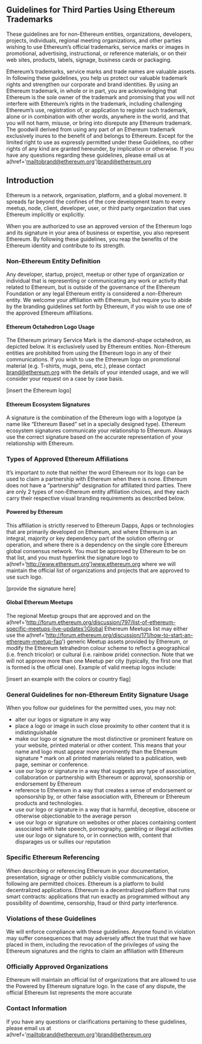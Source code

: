 Guidelines for Third Parties Using Ethereum Trademarks
-------------------


These guidelines are for non-Ethereum entities, organizations, developers, projects, individuals, regional meeting organizations, and other parties wishing to use Ethereum’s official trademarks, service marks or images in promotional, advertising, instructional, or reference materials, or on their web sites, products, labels, signage, business cards or packaging.

Ethereum’s trademarks, service marks and trade names are valuable assets. In following these guidelines, you help us protect our valuable trademark rights and strengthen our corporate and brand identities. By using an Ethereum trademark, in whole or in part, you are acknowledging that Ethereum is the sole owner of the trademark and promising that you will not interfere with Ethereum’s rights in the trademark, including challenging Ethereum’s use, registration of, or application to register such trademark, alone or in combination with other words, anywhere in the world, and that you will not harm, misuse, or bring into disrepute any Ethereum trademark. The goodwill derived from using any part of an Ethereum trademark exclusively inures to the benefit of and belongs to Ethereum. Except for the limited right to use as expressly permitted under these Guidelines, no other rights of any kind are granted hereunder, by implication or otherwise. If you have any questions regarding these guidelines, please email us at 
a(href='mailtobrand@ethereum.org')brand@ethereum.org


## Introduction

Ethereum is a network, organisation, platform, and a global movement. It spreads far beyond the confines of the core development team to every meetup, node, client, developer, user, or third party organization that uses Ethereum implicitly or explicitly.

When you are authorized to use an approved version of the Ethereum logo and its signature in your area of business or expertise, you also represent Ethereum. By following these guidelines, you reap the benefits of the Ethereum identity and contribute to its strength.


### Non-Ethereum Entity Definition

Any developer, startup, project, meetup or other type of organization or individual that is representing or communicating any work or activity that related to Ethereum, but is outside of the governance of the Ethereum Foundation or any legal Ethereum entity  is considered a non-Ethereum entity. We welcome your affiliation with Ethereum, but require you to abide by the branding guidelines set forth by Ethereum, if you wish to use one of the approved Ethereum affiliations. 


#### Ethereum Octahedron Logo Usage

The Ethereum primary Service Mark is the diamond-shape octahedron, as depicted below. It is exclusively used by Ethereum entities. Non-Ethereum entities are prohibited from using the Ethereum logo in any of their communications. If you wish to use the Ethereum logo on promotional material (e.g. T-shirts, mugs, pens, etc.), please contact brand@ethereum.org with the details of your intended usage, and we will consider your request on a case by case basis.


[insert the Ethereum logo]



#### Ethereum Ecosystem Signatures

A signature is the combination of the Ethereum logo with a logotype (a name like “Ethereum Based” set in a specially designed type). Ethereum ecosystem signatures communicate your relationship to Ethereum. Always use the correct signature based on the accurate representation of your relationship with Ethereum.


### Types of Approved Ethereum Affiliations 

It’s important to note that neither the word Ethereum nor its logo can be used to claim a partnership with Ethereum when there is none. Ethereum does not have a “partnership” designation for affiliated third parties. There are only 2 types of non-Ethereum entity affiliation choices, and they each carry their respective visual branding requirements as described below.


#### Powered by Ethereum

This affiliation is strictly reserved to Ethereum Dapps, Apps or technologies that are primarily developed on Ethereum, and where Ethereum is an integral, majority or key dependency part of the solution offering or operation, and where there is a dependency on the single core Ethereum global consensus network. You must be approved by Ethereum to be on that list, and you must hyperlink the signature logo to 
a(href='http://www.ethereum.org')www.ethereum.org 
where we will maintain the official list of organizations and projects that are approved to use such logo.


[provide the signature here]



#### Global Ethereum Meetups

The regional Meetup groups that are approved and on the 
a(href='http://forum.ethereum.org/discussion/797/list-of-ethereum-specific-meetups-live-updates')Global Ethereum Meetups list 
may either use the 
a(href='http://forum.ethereum.org/discussion/171/how-to-start-an-ethereum-meetup-faq') generic Meetup assets 
provided by Ethereum, or modify the Ethereum tetrahedron colour scheme to reflect a geographical (i.e. french tricolor) or cultural (i.e. rainbow pride) connection. Note that we will not approve more than one Meetup per city (typically, the first one that is formed is the official one). Example of valid meetup logos include:


[insert an example with the colors or country flag]



### General Guidelines for non-Ethereum Entity Signature Usage

When you follow our guidelines for the permitted uses, you may not:

* alter our logos or signature in any way
* place a logo or image in such close proximity to other content that it is indistinguishable
* make our logo or signature the most distinctive or prominent feature on your website, printed material or other content. This means that your name and logo must appear more prominently than the Ethereum signature * mark on all printed materials related to a publication, web page, seminar or conference.
* use our logo or signature in a way that suggests any type of association, collaboration or partnership with Ethereum or approval, sponsorship or endorsement by Ethereum 
* reference to Ethereum in a way that creates a sense of endorsement or sponsorship by, or other false association with, Ethereum or Ethereum products and technologies.
* use our logo or signature in a way that is harmful, deceptive, obscene or otherwise objectionable to the average person
* use our logo or signature on websites or other places containing content associated with hate speech, pornography, gambling or illegal activities
use our logo or signature to, or in connection with, content that disparages us or sullies our reputation


### Specific Ethereum Referencing
When describing or referencing Ethereum in your documentation, presentation, signage or other publicly visible communications, the following are permitted choices.
Ethereum is a platform to build decentralized applications. 
Ethereum is a decentralized platform that runs smart contracts: applications that run exactly as programmed without any possibility of downtime, censorship, fraud or third party interference.


### Violations of these Guidelines
We will enforce compliance with these guidelines. Anyone found in violation may suffer consequences that may adversely affect the trust that we have placed in them, including the revocation of the privileges of using the Ethereum signatures and the rights to claim an affiliation with Ethereum


### Officially Approved Organizations
Ethereum will maintain an official list of organizations that are allowed to use the Powered by Ethereum signature logo. In the case of any dispute, the official Ethereum list represents the more accurate


### Contact Information
If you have any questions or clarifications pertaining to these guidelines, please email us at 
a(href='mailtobrand@ethereum.org')brand@ethereum.org

